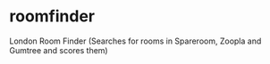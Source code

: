 # roomfinder
London Room Finder (Searches for rooms in Spareroom, Zoopla and Gumtree and scores them)
